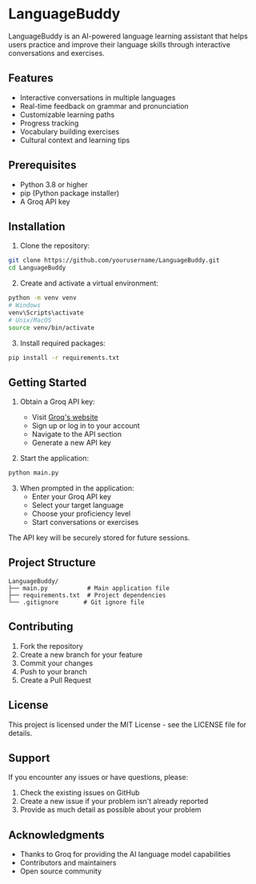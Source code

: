 # LanguageBuddy

LanguageBuddy is an AI-powered language learning assistant that helps users practice and improve their language skills through interactive conversations and exercises.

## Features

- Interactive conversations in multiple languages
- Real-time feedback on grammar and pronunciation
- Customizable learning paths
- Progress tracking
- Vocabulary building exercises
- Cultural context and learning tips

## Prerequisites

- Python 3.8 or higher
- pip (Python package installer)
- A Groq API key

## Installation

1. Clone the repository:
```bash
git clone https://github.com/yourusername/LanguageBuddy.git
cd LanguageBuddy
```

2. Create and activate a virtual environment:
```bash
python -m venv venv
# Windows
venv\Scripts\activate
# Unix/MacOS
source venv/bin/activate
```

3. Install required packages:
```bash
pip install -r requirements.txt
```

## Getting Started

1. Obtain a Groq API key:
   - Visit [Groq's website](https://console.groq.com)
   - Sign up or log in to your account
   - Navigate to the API section
   - Generate a new API key

2. Start the application:
```bash
python main.py
```

3. When prompted in the application:
   - Enter your Groq API key
   - Select your target language
   - Choose your proficiency level
   - Start conversations or exercises

The API key will be securely stored for future sessions.

## Project Structure

```
LanguageBuddy/
├── main.py           # Main application file
├── requirements.txt  # Project dependencies
└── .gitignore       # Git ignore file
```

## Contributing

1. Fork the repository
2. Create a new branch for your feature
3. Commit your changes
4. Push to your branch
5. Create a Pull Request

## License

This project is licensed under the MIT License - see the LICENSE file for details.

## Support

If you encounter any issues or have questions, please:
1. Check the existing issues on GitHub
2. Create a new issue if your problem isn't already reported
3. Provide as much detail as possible about your problem

## Acknowledgments

- Thanks to Groq for providing the AI language model capabilities
- Contributors and maintainers
- Open source community
